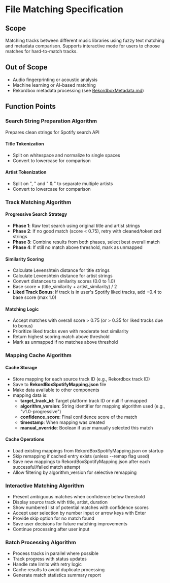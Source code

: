 # File Matching Specification

## Scope
Matching tracks between different music libraries using fuzzy text matching and metadata comparison.
Supports interactive mode for users to choose matches for hard-to-match tracks.

## Out of Scope
- Audio fingerprinting or acoustic analysis
- Machine learning or AI-based matching
- Rekordbox metadata processing (see [RekordboxMetadata.md](RekordboxMetadata.md))

## Function Points

### Search String Preparation Algorithm
Prepares clean strings for Spotify search API

#### Title Tokenization
- Split on whitespace and normalize to single spaces
- Convert to lowercase for comparison

#### Artist Tokenization
- Split on ", " and " & " to separate multiple artists
- Convert to lowercase for comparison

### Track Matching Algorithm

#### Progressive Search Strategy
- **Phase 1**: Raw text search using original title and artist strings
- **Phase 2**: If no good match (score < 0.75), retry with cleaned/tokenized strings
- **Phase 3**: Combine results from both phases, select best overall match
- **Phase 4**: If still no match above threshold, mark as unmapped

#### Similarity Scoring
- Calculate Levenshtein distance for title strings
- Calculate Levenshtein distance for artist strings
- Convert distances to similarity scores (0.0 to 1.0)
- Base score = (title_similarity + artist_similarity) / 2
- **Liked Track Bonus**: If track is in user's Spotify liked tracks, add +0.4 to base score (max 1.0)

#### Matching Logic
- Accept matches with overall score > 0.75 (or > 0.35 for liked tracks due to bonus)
- Prioritize liked tracks even with moderate text similarity
- Return highest scoring match above threshold
- Mark as unmapped if no matches above threshold

### Mapping Cache Algorithm

#### Cache Storage
- Store mapping for each source track ID (e.g., Rekordbox track ID)
- Save to **RekordBoxSpotifyMapping.json** file
- Make data available to other components
- mapping data is:
  - **target_track_id**: Target platform track ID or null if unmapped
  - **algorithm_version**: String identifier for mapping algorithm used (e.g., "v1.0-progressive")
  - **confidence_score**: Final confidence score of the match
  - **timestamp**: When mapping was created
  - **manual_override**: Boolean if user manually selected this match

#### Cache Operations
- Load existing mappings from RekordBoxSpotifyMapping.json on startup
- Skip remapping if cached entry exists (unless --remap flag used)
- Save new mappings to RekordBoxSpotifyMapping.json after each successful/failed match attempt
- Allow filtering by algorithm_version for selective remapping

### Interactive Matching Algorithm
- Present ambiguous matches when confidence below threshold
- Display source track with title, artist, duration
- Show numbered list of potential matches with confidence scores
- Accept user selection by number input or arrow keys with Enter
- Provide skip option for no match found
- Save user decisions for future matching improvements
- Continue processing after user input

### Batch Processing Algorithm
- Process tracks in parallel where possible
- Track progress with status updates
- Handle rate limits with retry logic
- Cache results to avoid duplicate processing
- Generate match statistics summary report
